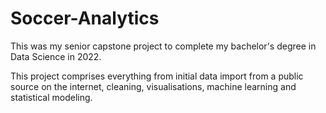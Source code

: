 # Soccer-Analytics

This was my senior capstone project to complete my bachelor's degree in Data Science in 2022.

This project comprises everything from initial data import from a public source on the internet, cleaning, visualisations, machine learning and statistical modeling. 
